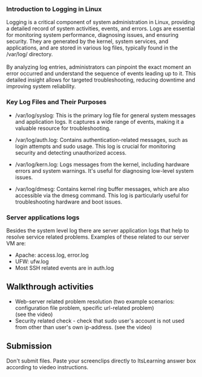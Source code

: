 
### Introduction to Logging in Linux

Logging is a critical component of system administration in Linux, providing a detailed record of system activities, events, and errors. Logs are essential for monitoring system performance, diagnosing issues, and ensuring security. They are generated by the kernel, system services, and applications, and are stored in various log files, typically found in the /var/log/ directory.  
</br>By analyzing log entries, administrators can pinpoint the exact moment an error occurred and understand the sequence of events leading up to it. This detailed insight allows for targeted troubleshooting, reducing downtime and improving system reliability.

### Key Log Files and Their Purposes

* /var/log/syslog: This is the primary log file for general system messages and application logs. It captures a wide range of events, making it a valuable resource for troubleshooting.

* /var/log/auth.log: Contains authentication-related messages, such as login attempts and sudo usage. This log is crucial for monitoring security and detecting unauthorized access.

* /var/log/kern.log: Logs messages from the kernel, including hardware errors and system warnings. It's useful for diagnosing low-level system issues.

* /var/log/dmesg: Contains kernel ring buffer messages, which are also accessible via the dmesg command. This log is particularly useful for troubleshooting hardware and boot issues.

### Server applications logs  
Besides the system level log there are server application logs that help to resolve service related problems. Examples of these related to our server VM are:  
* Apache: access.log, error.log
* UFW: ufw.log
* Most SSH related events are in auth.log

## Walkthrough activities
* Web-server related problem resolution (two example scenarios: configuration file problem, specific url-related problem)  
(see the video)  
* Security related check - check that sudo user's account is not used from other than user's own ip-address. 
(see the video)

## Submission
Don't submit files. Paste your screenclips directly to ItsLearning answer box according to viedeo instructions.
  
